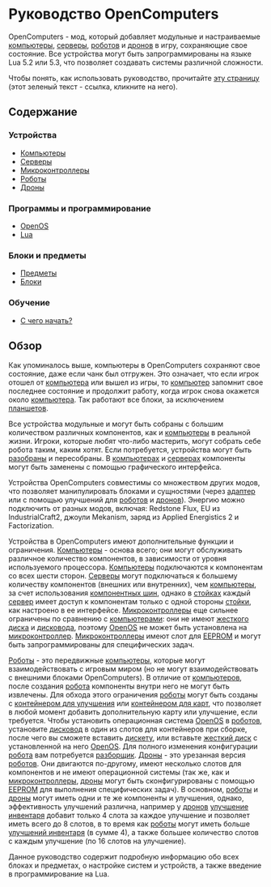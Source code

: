 # Руководство OpenComputers

OpenComputers - мод, который добавляет модульные и настраиваемые [компьютеры](general/computer.md), [серверы](item/server1.md), [роботов](block/robot.md) и [дронов](item/drone.md) в игру, сохраняющие свое состояние. Все устройства могут быть запрограммированы на языке Lua 5.2 или 5.3, что позволяет создавать системы различной сложности.

Чтобы понять, как использовать руководство, прочитайте [эту страницу](item/manual.md) (этот зеленый текст - ссылка, кликните на него).

## Содержание

### Устройства

- [Компьютеры](general/computer.md)
- [Серверы](item/server1.md)
- [Микроконтроллеры](block/microcontroller.md)
- [Роботы](block/robot.md)
- [Дроны](item/drone.md)

### Программы и программирование
- [OpenOS](general/openOS.md)
- [Lua](general/lua.md)

### Блоки и предметы
- [Предметы](item/index.md)
- [Блоки](block/index.md)

### Обучение
- [С чего начать?](general/quickstart.md)

## Обзор

Как упоминалось выше, компьютеры в OpenComputers сохраняют свое состояние, даже если чанк был отгружен. Это означает, что если игрок отошел от [компьютера](general/computer.md) или вышел из игры, то [компьютер](general/computer.md) запомнит свое последнее состояние и продолжит работу, когда игрок снова окажется около [компьютера](general/computer.md). Так работают все блоки, за исключением [планшетов](item/tablet.md).

Все устройства модульные и могут быть собраны с большим количеством различных компонентов, как и [компьютеры](general/computer.md) в реальной жизни. Игроки, которые любят что-либо мастерить, могут собрать себе робота таким, каким хотят. Если потребуется, устройства могут быть [разобраны](block/disassembler.md) и пересобраны. В [компьютерах](general/computer.md) и [серверах](item/server1.md) компоненты могут быть заменены с помощью графического интерфейса.

Устройства OpenComputers совместимы со множеством других модов, что позволяет манипулировать блоками и сущностями (через [адаптер](block/adapter.md) или с помощью улучшений для [роботов](block/robot.md) и [дронов](item/drone.md)). Энергию можно подключить от разных модов, включая: Redstone Flux, EU из IndustrialCraft2, джоули Mekanism, заряд из Applied Energistics 2 и Factorization.

Устройства в OpenComputers имеют дополнительные функции и ограничения. [Компьютеры](general/computer.md) - основа всего; они могут обслуживать различное количество компонентов, в зависимости от уровня используемого процессора. [Компьютеры](general/computer.md) подключаются к компонентам со всех шести сторон. [Серверы](item/server1.md) могут подключаться к большему количеству компонентов (внешних или внутренних), чем [компьютеры](general/computer.md), за счет использования [компонентных шин](item/componentBus1.md), однако в [стойках](block/rack.md) каждый [сервер](item/server1.md) имеет доступ к компонентам только с одной стороны [стойки](block/rack.md), как настроено в ее интерфейсе. [Микроконтроллеры](block/microcontroller.md) еще сильнее ограничены по сравнению с [компьютерами](general/computer.md): они не имеют [жесткого диска](item/hdd1.md) и [дисковода](block/diskDrive.md), поэтому [OpenOS](general/openOS.md) не может быть установлена на [микроконтроллер](block/microcontroller.md). [Микроконтроллеры](block/microcontroller.md) имеют слот для [EEPROM](item/eeprom.md) и могут быть запрограммированы для специфических задач.

[Роботы](block/robot.md) - это передвижные [компьютеры](general/computer.md), которые могут взаимодействовать с игровым миром (но не могут взаимодействовать с внешними блоками OpenComputers). В отличие от [компьютеров](general/computer.md), после создания [робота](block/robot.md) компоненты внутри него не могут быть извлечены. Для обхода этого ограничения [роботы](block/robot.md) могут быть созданы с [контейнером для улучшения](item/upgradeContainer1.md) или [контейнером для карт](item/cardContainer1.md), что позволяет в любой момент добавить дополнительную карту или улучшение, если требуется. Чтобы установить операционная система [OpenOS](general/openOS.md) в [роботов](block/robot.md), установите [дисковод](block/diskDrive.md) в один из слотов для контейнеров при сборке, после чего вы сможете вставить [дискету](item/floppy.md), или вставьте [жесткий диск](item/hdd1.md) с установленной на него [OpenOS](general/openOS.md). Для полного изменения конфигурации [робота](block/robot.md) вам потребуется [разборщик](block/disassembler.md). [Дроны](item/drone.md) - это урезанная версия [роботов](block/robot.md). Они двигаются по-другому, имеют несколько слотов для компонентов и не имеют операционной системы (так же, как и [микроконтроллеры](block/microcontroller.md), [дроны](item/drone.md) могут быть сконфигурированы с помощью [EEPROM](item/eeprom.md) для выполнения специфических задач). В основном, [роботы](block/robot.md) и [дроны](item/drone.md) могут иметь одни и те же компоненты и улучшения, однако, эффективность улучшений различна, например у [дронов](item/drone.md) [улучшение инвентаря](item/inventoryUpgrade.md) добавит только 4 слота за каждое улучшение и позволяет иметь всего до 8 слотов, в то время как [роботы](block/robot.md) могут иметь больше [улучшений инвентаря](item/inventoryUpgrade.md) (в сумме 4), а также большее количество слотов с каждым улучшение (по 16 слотов на улучшение).

Данное руководство содержит подробную информацию обо всех блоках и предметах, о настройке систем и устройств, а также введение в программирование на Lua.
